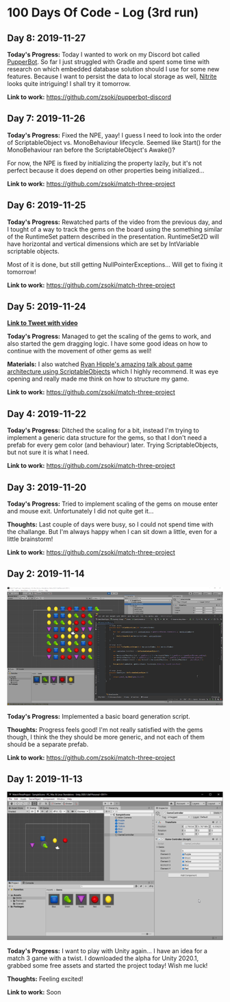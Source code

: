 # 100 Days Of Code - Log (3rd run)

## Day 8: 2019-11-27

**Today's Progress:** Today I wanted to work on my Discord bot called [PupperBot](https://github.com/zsoki/pupperbot-discord). So far I just struggled with Gradle and spent some time with research on which embedded database solution should I use for some new features. Because I want to persist the data to local storage as well, [Nitrite](https://www.dizitart.org/nitrite-database/) looks quite intriguing! I shall try it tomorrow.

**Link to work:** https://github.com/zsoki/pupperbot-discord

## Day 7: 2019-11-26

**Today's Progress:** Fixed the NPE, yaay! I guess I need to look into the order of ScriptableObject vs. MonoBehaviour lifecycle. Seemed like Start() for the MonoBehaviour ran before the ScriptableObject's Awake()?

For now, the NPE is fixed by initializing the property lazily, but it's not perfect because it does depend on other properties being initialized...

**Link to work:** https://github.com/zsoki/match-three-project


## Day 6: 2019-11-25

**Today's Progress:** Rewatched parts of the video from the previous day, and I tought of a way to track the gems on the board using the something similar of the RuntimeSet pattern described in the presentation. RuntimeSet2D will have horizontal and vertical dimensions which are set by IntVariable scriptable objects.

Most of it is done, but still getting NullPointerExceptions... Will get to fixing it tomorrow!

**Link to work:** https://github.com/zsoki/match-three-project

## Day 5: 2019-11-24

**[Link to Tweet with video](https://twitter.com/zsoki_/status/1198649212461879296)**

**Today's Progress:** Managed to get the scaling of the gems to work, and also started the gem dragging logic. I have some good ideas on how to continue with the movement of other gems as well!

**Materials:** I also watched [Ryan Hipple's amazing talk about game architecture using ScriptableObjects](https://www.youtube.com/watch?v=raQ3iHhE_Kk) which I highly recommend. It was eye opening and really made me think on how to structure my game.

**Link to work:** https://github.com/zsoki/match-three-project

## Day 4: 2019-11-22

**Today's Progress:** Ditched the scaling for a bit, instead I'm trying to implement a generic data structure for the gems, so that I don't need a prefab for every gem color (and behaviour) later. Trying ScriptableObjects, but not sure it is what I need.

**Link to work:** https://github.com/zsoki/match-three-project

## Day 3: 2019-11-20

**Today's Progress:** Tried to implement scaling of the gems on mouse enter and mouse exit. Unfortunately I did not quite get it...

**Thoughts:** Last couple of days were busy, so I could not spend time with the challange. But I'm always happy when I can sit down a little, even for a little brainstorm!

**Link to work:** https://github.com/zsoki/match-three-project

## Day 2: 2019-11-14

![](images/3/day2.png)

**Today's Progress:** Implemented a basic board generation script.

**Thoughts:** Progress feels good! I'm not really satisfied with the gems though, I think the they should be more generic, and not each of them should be a separate prefab.

**Link to work:** https://github.com/zsoki/match-three-project

## Day 1: 2019-11-13

![](images/3/day1.png)

**Today's Progress:** I want to play with Unity again... I have an idea for a match 3 game with a twist. I downloaded the alpha for Unity 2020.1, grabbed some free assets and started the project today! Wish me luck!

**Thoughts:** Feeling excited!

**Link to work:** Soon
